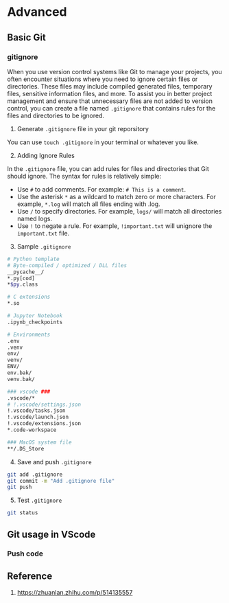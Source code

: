 # Advanced

## Basic Git

### gitignore

When you use version control systems like Git to manage your projects, you often encounter situations where you need to ignore certain files or directories. These files may include compiled generated files, temporary files, sensitive information files, and more. To assist you in better project management and ensure that unnecessary files are not added to version control, you can create a file named `.gitignore` that contains rules for the files and directories to be ignored.

1. Generate `.gitignore` file in your git reporsitory

You can use `touch .gitignore` in your terminal or whatever you like.

2. Adding Ignore Rules 

In the `.gitignore` file, you can add rules for files and directories that Git should ignore. The syntax for rules is relatively simple:

- Use `#` to add comments. For example: `# This is a comment`.
- Use the asterisk `*` as a wildcard to match zero or more characters. For example, `*.log` will match all files ending with .log.
- Use `/` to specify directories. For example, `logs/` will match all directories named logs.
- Use `!` to negate a rule. For example, `!important.txt` will unignore the `important.txt` file.

3. Sample `.gitignore`

```bash
# Python template
# Byte-compiled / optimized / DLL files
__pycache__/
*.py[cod]
*$py.class

# C extensions
*.so

# Jupyter Notebook
.ipynb_checkpoints

# Environments
.env
.venv
env/
venv/
ENV/
env.bak/
venv.bak/

### vscode ###
.vscode/*
# !.vscode/settings.json
!.vscode/tasks.json
!.vscode/launch.json
!.vscode/extensions.json
*.code-workspace

### MacOS system file
**/.DS_Store
```

4. Save and push `.gitignore`

```bash
git add .gitignore
git commit -m "Add .gitignore file"
git push
```

5. Test `.gitignore`

```bash
git status
```

## Git usage in VScode

### Push code















## Reference

1. https://zhuanlan.zhihu.com/p/514135557